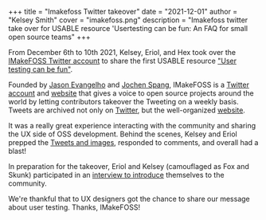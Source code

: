 +++
title = "Imakefoss Twitter takeover"
date = "2021-12-01"
author = "Kelsey Smith"
cover = "imakefoss.png"
description = "Imakefoss twitter take over for USABLE resource 'Usertesting can be fun: An FAQ for small open source teams"
+++

From December 6th to 10th 2021, Kelsey, Eriol, and Hex took over the [IMakeFOSS Twitter account](https://twitter.com/imakefoss) to share the first USABLE resource ["User testing can be fun"](https://usable.itch.io/user-testing-can-be-fun-a-guide-for-oss-developers-and-tool-teams-on-how-to-user). 

Founded by [Jason Evangelho](https://twitter.com/KillYourFM) and [Jochen Spang](https://twitter.com/josp0001), IMakeFOSS is a [Twitter account](https://twitter.com/imakefoss) and [website](https://imakefoss.org/) that gives a voice to open source projects around the world by letting contributors takeover the Tweeting on a weekly basis. Tweets are archived not only on [Twitter](https://twitter.com/imakefoss), but the well-organized [website](https://imakefoss.org/). 

It was a really great experience interacting with the community and sharing the UX side of OSS development. Behind the scenes, Kelsey and Eriol prepped the [Tweets and images](https://imakefoss.org/tweets/eriolandkelsey/), responded to comments, and overall had a blast!

In preparation for the takeover, Eriol and Kelsey (camouflaged as Fox and Skunk) participated in an [interview to introduce](https://imakefoss.org/curators/eriolfoxandkelseysmith/) themselves to the community. 

We're thankful that to UX designers got the chance to share our message about user testing. Thanks, IMakeFOSS!
